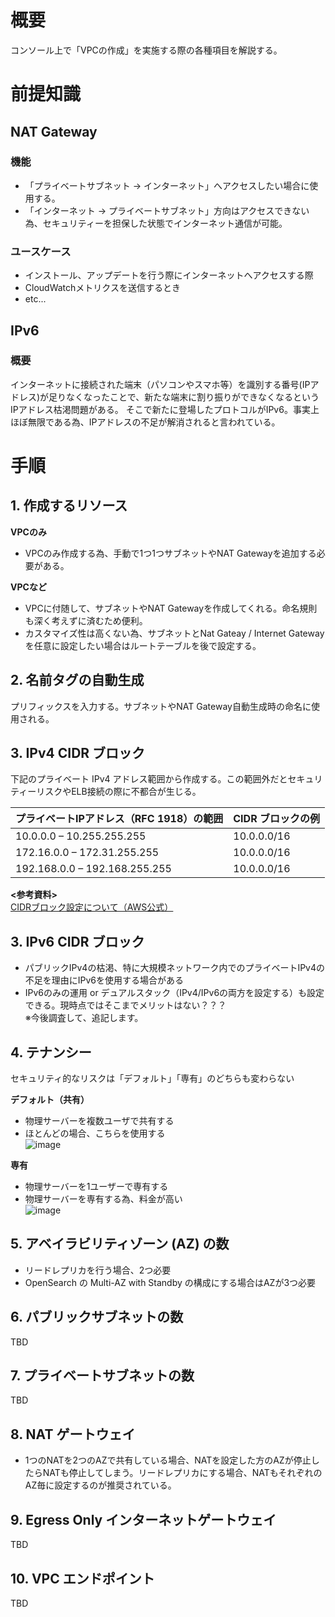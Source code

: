 # 概要
コンソール上で「VPCの作成」を実施する際の各種項目を解説する。  

# 前提知識
## NAT Gateway
### 機能
- 「プライベートサブネット → インターネット」へアクセスしたい場合に使用する。
- 「インターネット → プライベートサブネット」方向はアクセスできない為、セキュリティーを担保した状態でインターネット通信が可能。

### ユースケース
- インストール、アップデートを行う際にインターネットへアクセスする際
- CloudWatchメトリクスを送信するとき
- etc...

## IPv6
### 概要
インターネットに接続された端末（パソコンやスマホ等）を識別する番号(IPアドレス)が足りなくなったことで、新たな端末に割り振りができなくなるというIPアドレス枯渇問題がある。
そこで新たに登場したプロトコルがIPv6。事実上ほぼ無限である為、IPアドレスの不足が解消されると言われている。

# 手順

## 1. 作成するリソース
**VPCのみ**
- VPCのみ作成する為、手動で1つ1つサブネットやNAT Gatewayを追加する必要がある。

**VPCなど**
- VPCに付随して、サブネットやNAT Gatewayを作成してくれる。命名規則も深く考えずに済むため便利。
- カスタマイズ性は高くない為、サブネットとNat Gateay / Internet Gatewayを任意に設定したい場合はルートテーブルを後で設定する。

## 2. 名前タグの自動生成
プリフィックスを入力する。サブネットやNAT Gateway自動生成時の命名に使用される。

## 3. IPv4 CIDR ブロック
下記のプライベート IPv4 アドレス範囲から作成する。この範囲外だとセキュリティーリスクやELB接続の際に不都合が生じる。   

| プライベートIPアドレス（RFC 1918）の範囲 | CIDR ブロックの例 |
| ---- | ---- |
| 10.0.0.0 – 10.255.255.255 | 10.0.0.0/16 |
| 172.16.0.0 – 172.31.255.255 | 10.0.0.0/16 |
| 192.168.0.0 – 192.168.255.255 | 10.0.0.0/16 |

**<参考資料>**   
[CIDRブロック設定について（AWS公式）](https://docs.aws.amazon.com/ja_jp/vpc/latest/userguide/vpc-cidr-blocks.html)


## 3. IPv6 CIDR ブロック
- パブリックIPv4の枯渇、特に大規模ネットワーク内でのプライベートIPv4の不足を理由にIPv6を使用する場合がある
- IPv6のみの運用 or デュアルスタック（IPv4/IPv6の両方を設定する）も設定できる。現時点ではそこまでメリットはない？？？   
※今後調査して、追記します。

## 4. テナンシー  
セキュリティ的なリスクは「デフォルト」「専有」のどちらも変わらない

**デフォルト（共有）**
- 物理サーバーを複数ユーザで共有する
- ほとんどの場合、こちらを使用する  
![image](https://github.com/adgjmptwgw/aws-practice/assets/66456130/20149e25-7b13-4b0e-ad92-8307e042b89d)  

**専有**
- 物理サーバーを1ユーザーで専有する
- 物理サーバーを専有する為、料金が高い  
![image](https://github.com/adgjmptwgw/aws-practice/assets/66456130/b8a6c402-400a-48dd-bde5-c7e6832eb36b)  

## 5. アベイラビリティゾーン (AZ) の数
  - リードレプリカを行う場合、2つ必要
  - OpenSearch の Multi-AZ with Standby の構成にする場合はAZが3つ必要

## 6. パブリックサブネットの数
TBD

## 7. プライベートサブネットの数
TBD

## 8. NAT ゲートウェイ 
- 1つのNATを2つのAZで共有している場合、NATを設定した方のAZが停止したらNATも停止してしまう。リードレプリカにする場合、NATもそれぞれのAZ毎に設定するのが推奨されている。

## 9. Egress Only インターネットゲートウェイ
TBD

## 10. VPC エンドポイント
TBD
